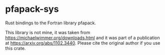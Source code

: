 # pfapack-sys
Rust bindings to the Fortran library pfapack.

This library is not mine, it was taken from https://michaelwimmer.org/downloads.html and
it was part of a publication at https://arxiv.org/abs/1102.3440.
Please cite the original author if you use this crate.
